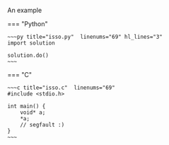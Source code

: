 An example

=== "Python"

    ~~~py title="isso.py"  linenums="69" hl_lines="3"
    import solution

    solution.do()
    ~~~

=== "C"

    ~~~c title="isso.c"  linenums="69"
    #include <stdio.h>

    int main() {
        void* a;
        *a;
        // segfault :)
    } 
    ~~~
